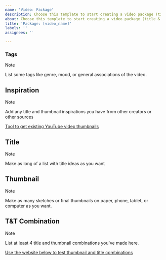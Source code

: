 ```yaml
---
name: 'Video: Package'
description: Choose this template to start creating a video package (title & thumbnail).
about: Choose this template to start creating a video package (title & thumbnail).
title: 'Package: [video_name]'
labels: ''
assignees: ''

---
```


### Tags

> [!NOTE]
>
> List some tags like genre, mood, or general associations of the video.

## Inspiration

> [!NOTE]
>
> Add any title and thumbnail inspirations you have from other creators or other sources

[Tool to get existing YouTube video thumbnails](https://www.get-youtube-thumbnail.com/)

## Title

> [!NOTE]
>
> Make as long of a list with title ideas as you want

## Thumbnail

> [!NOTE]
>
> Make as many sketches or final thumbnails on paper, phone, tablet, or computer as you want.

## T&T Combination

> [!NOTE]
>
> List at least 4 title and thumbnail combinations you've made here.

[Use the website below to test thumbnail and title combinations](https://thumbsup.tv/)
